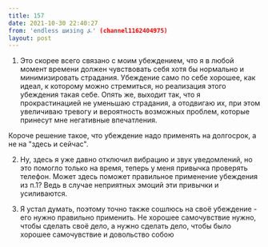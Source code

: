 ```yaml
---
title: 157
date: 2021-10-30 22:40:27
from: 'endless шизing ⍼' (channel1162404975)
layout: post
---
```


1. Это скорее всего связано с моим убеждением, что я в любой момент времени должен чувствовать себя хотя бы нормально и минимизировать страдания.
Убеждение само по себе хорошее, как идеал, к которому можно стремиться, но реализация этого убеждения такая себе. 
Опять же, выходит так, что я прокрастинацией не уменьшаю страдания, а отодвигаю их, при этом увеличиваю тревогу и вероятность возможных проблем, которые принесут мне негативные впечатления.

Короче решение такое, что убеждение надо применять на долгосрок, а не на "здесь и сейчас". 

2. Ну, здесь я уже давно отключил вибрацию и звук уведомлений, но это помогло только на время, теперь у меня привычка проверять телефон. Может здесь поможет правильное применение убеждения из п.1? Ведь в случае неприятных эмоций эти привычки и усиливаются.

3. Я устал думать, поэтому точно также сошлюсь на своё убеждение - его нужно правильно применить. Не хорошее самочувствие нужно, чтобы сделать своё дело, а нужно сделать дело, чтобы было хорошее самочувствие и довольство собою
